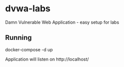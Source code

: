 # dvwa-labs
Damn Vulnerable Web Application - easy setup for labs

## Running
docker-compose -d up

Application will listen on http://localhost/
